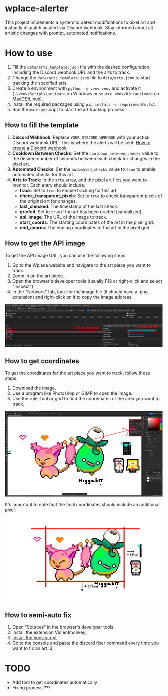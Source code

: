 # wplace-alerter
This project implements a system to detect modifications to pixel art and instantly dispatch an alert via Discord webhook. Stay informed about all artistic changes with prompt, automated notifications.

# How to use
1. Fill the `data/arts_template.json` file with the desired configuration, including the Discord webhook URL and the arts to track.
2. Change the `data/arts_template.json` file to `data/arts.json` to start tracking the specified arts.
3. Create a environment with `python -m venv venv` and activate it (`.\venv\Scripts\activate` on Windows or `source venv/bin/activate` on MacOS/Linux).
4. Install the required packages using `pip install -r requirements.txt`.
5. Run the `main.py` script to start the art tracking process.

## How to fill the template

1. **Discord Webhook**: Replace `YOUR_DISCORD_WEBHOOK` with your actual Discord webhook URL. This is where the alerts will be sent. [How to create a Discord webhook](https://support.discord.com/hc/en-us/articles/228383668-Intro-to-Webhooks)
2. **Cooldown Between Checks**: Set the `cooldown_between_checks` value to the desired number of seconds between each check for changes in the pixel art.
3. **Automated Checks**: Set the `automated_checks` value to `true` to enable automated checks for this art.
4. **Arts to Track**: In the `arts` array, add the pixel art files you want to monitor. Each entry should include:
    - **track**: Set to `true` to enable tracking for this art.
    - **check_transparent_pixels**: Set to `true` to check transparent pixels of the original art for changes.
    - **last_checked**: The timestamp of the last check.
    - **griefed**: Set to `true` if the art has been griefed (vandalized).
    - **api_image**: The URL of the image to track.
    - **start_coords**: The starting coordinates of the art in the pixel grid.
    - **end_coords**: The ending coordinates of the art in the pixel grid.

## How to get the API image

To get the API image URL, you can use the following steps:

1. Go to the Wplace website and navigate to the art piece you want to track.
2. Zoom in on the art piece.
3. Open the browser's developer tools (usually F12 or right-click and select "Inspect").
4. In the "Network" tab, look for the image file (it should have a .png extension) and right-click on it to copy the image address.

![Network Instructions](images/network.png)

## How to get coordinates

To get the coordinates for the art piece you want to track, follow these steps:

1. Download the image.
2. Use a program like Photoshop or GIMP to open the image.
3. Use the ruler tool or grid to find the coordinates of the area you want to track.

![Photoshop 1](images/photoshop1.png)

It's important to note that the final coordinates should include an additional pixel.
![Photoshop 2](images/photoshop2.png)

## How to semi-auto fix

1. Open "Sources" in the browser's developer tools.
2. Install the extension Violentmonkey.
3. [Install the hook script](https://github.com/Nekoraru22/wplace-alerter/releases/download/v1.1.0/wplace-h.user.js)
4. Go to the console and paste the discord fixer command every time you want to fix an art :3

# TODO
- Add tool to get coordinates automatically
- Fixing process ???

